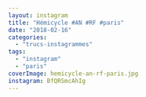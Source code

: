 ```yaml
---
layout: instagram
title: "Hémicycle #AN #RF #paris"
date: "2018-02-16"
categories: 
  - "trucs-instagrammes"
tags: 
  - "instagram"
  - "paris"
coverImage: hemicycle-an-rf-paris.jpg
instagram: BfQRSmcAhIg
---
```

